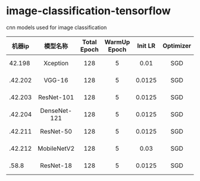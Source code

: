 # image-classification-tensorflow
cnn models used for image classification


|  机器ip   | 模型名称  |  Total Epoch   | WarmUp Epoch  |  Init LR   | Optimizer  |  Eval Stat/Epoch |
|  ----  | :----:  |  :----:  | :----:  |  :----:  | :----:  |  :----:  |
| 42.198 | Xception | 128 | 5 | 0.01 | SGD | 0.68554 / 20 |
| .42.202 | VGG-16 | 128 | 5 | 0.0125 | SGD | 0.59248 / 60 |
| .42.203 | ResNet-101 | 128 | 5 | 0.0125 | SGD | 0.61270 / 48 |
| .42.204 | DenseNet-121 | 128 | 5 | 0.0125 | SGD | 0.67859 / 84 |
| .42.211 | ResNet-50 | 128 | 5 | 0.0125 | SGD | 0.66695 / 84 |
| .42.212 | MobileNetV2 | 128 | 5 | 0.03 | SGD | 0.69223 / 112 |
| .58.8 | ResNet-18 | 128 | 5 | 0.0125 | SGD | 0.60986 / 88 |
